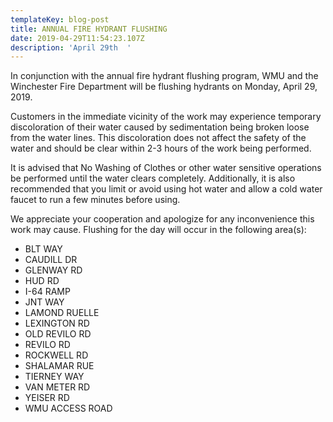 ```yaml
---
templateKey: blog-post
title: ANNUAL FIRE HYDRANT FLUSHING
date: 2019-04-29T11:54:23.107Z
description: 'April 29th  '
---
```

In conjunction with the annual fire hydrant flushing program, WMU and the Winchester Fire Department will be flushing hydrants on Monday, April 29, 2019. 

Customers in the immediate vicinity of the work may experience temporary discoloration of their water caused by sedimentation being broken loose from the water lines.  This discoloration does not affect the safety of the water and should be clear within 2-3 hours of the work being performed.  

It is advised that No Washing of Clothes or other water sensitive operations be performed until the water clears completely.  Additionally, it is also recommended that you limit or avoid using hot water and allow a cold water faucet to run a few minutes before using.  

We appreciate your cooperation and apologize for any inconvenience this work may cause.  Flushing for the day will occur in the following area(s):

* BLT WAY
* CAUDILL DR
* GLENWAY RD
* HUD RD
* I-64 RAMP
* JNT WAY
* LAMOND RUELLE
* LEXINGTON RD
* OLD REVILO RD
* REVILO RD
* ROCKWELL RD
* SHALAMAR RUE
* TIERNEY WAY
* VAN METER RD
* YEISER  RD
* WMU ACCESS ROAD
